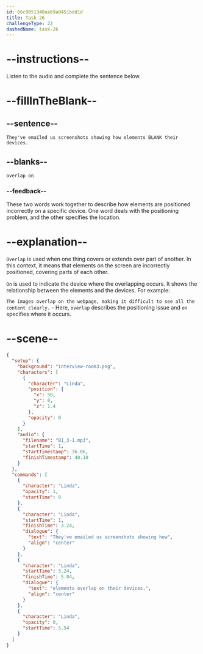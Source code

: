 ```yaml
---
id: 66c9051340aa69a0451bdd1d
title: Task 26
challengeType: 22
dashedName: task-26
---
```

<!-- (Audio) Linda: They've emailed us screenshots showing how elements overlap on their devices. -->

# --instructions--

Listen to the audio and complete the sentence below.

# --fillInTheBlank--

## --sentence--

`They've emailed us screenshots showing how elements BLANK their devices.`

## --blanks--

`overlap on`

### --feedback--

These two words work together to describe how elements are positioned incorrectly on a specific device. One word deals with the positioning problem, and the other specifies the location.

# --explanation--

`Overlap` is used when one thing covers or extends over part of another. In this context, it means that elements on the screen are incorrectly positioned, covering parts of each other.

`On` is used to indicate the device where the overlapping occurs. It shows the relationship between the elements and the devices. For example:

`The images overlap on the webpage, making it difficult to see all the content clearly.` - Here, `overlap` describes the positioning issue and `on` specifies where it occurs.

# --scene--

```json
{
  "setup": {
    "background": "interview-room3.png",
    "characters": [
      {
        "character": "Linda",
        "position": {
          "x": 50,
          "y": 0,
          "z": 1.4
        },
        "opacity": 0
      }
    ],
    "audio": {
      "filename": "B1_3-1.mp3",
      "startTime": 1,
      "startTimestamp": 36.06,
      "finishTimestamp": 40.10
    }
  },
  "commands": [
    {
      "character": "Linda",
      "opacity": 1,
      "startTime": 0
    },
    {
      "character": "Linda",
      "startTime": 1,
      "finishTime": 3.24,
      "dialogue": {
        "text": "They've emailed us screenshots showing how",
        "align": "center"
      }
    },
    {
      "character": "Linda",
      "startTime": 3.24,
      "finishTime": 5.04,
      "dialogue": {
        "text": "elements overlap on their devices.",
        "align": "center"
      }
    },
    {
      "character": "Linda",
      "opacity": 0,
      "startTime": 5.54
    }
  ]
}
```
